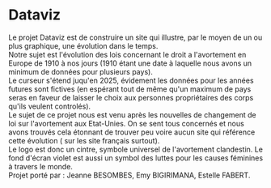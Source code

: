 # Dataviz
Le projet Dataviz est de construire un site qui illustre, par le moyen de un ou plus graphique, une évolution dans le temps.
<br>Notre sujet est l'évolution des lois concernant le droit a l'avortement en Europe de 1910 à nos jours (1910 étant une date à laquelle nous avons un minimum de données pour plusieurs pays).
<br>Le curseur s'étend juqu'en 2025, évidement les données pour les années futures sont fictives (en espérant tout de même qu'un maximum de pays seras en faveur de laisser le choix aux personnes propriétaires des corps qu'ils veulent controlés).
<br>Le sujet de ce projet nous est venu après les nouvelles de changement de loi sur l'avortement aux Etat-Unies. On se sent tous concernés et nous avons trouvés cela étonnant de trouver peu voire aucun site qui référence cette évolution ( sur les site français surtout).
<br>Le logo est donc un cintre, symbole universel de l'avortement clandestin. Le fond d'écran violet est aussi un symbol des luttes pour les causes féminines à travers le monde.
<br>Projet porté par : Jeanne BESOMBES, Emy BIGIRIMANA, Estelle FABERT.

